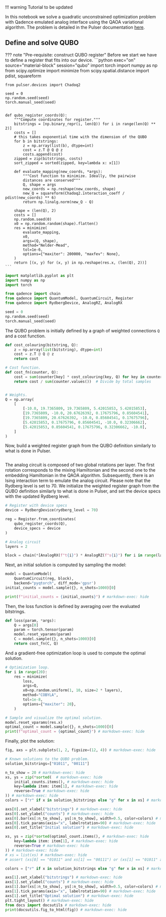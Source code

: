 !!! warning
    Tutorial to be updated

In this notebook we solve a quadratic unconstrained optimization problem with
Qadence emulated analog interface using the QAOA variational algorithm. The
problem is detailed in the Pulser documentation
[here](https://pulser.readthedocs.io/en/stable/tutorials/qubo.html).

## Define and solve QUBO

??? note "Pre-requisite: construct QUBO register"
    Before we start we have to define a register that fits into our device.
    ```python exec="on" source="material-block" session="qubo"
    import torch
    import numpy as np
    from scipy.optimize import minimize
    from scipy.spatial.distance import pdist, squareform

    from pulser.devices import Chadoq2

    seed = 0
    np.random.seed(seed)
    torch.manual_seed(seed)


    def qubo_register_coords(Q):
        """Compute coordinates for register."""
        bitstrings = [np.binary_repr(i, len(Q)) for i in range(len(Q) ** 2)]
        costs = []
        # this takes exponential time with the dimension of the QUBO
        for b in bitstrings:
            z = np.array(list(b), dtype=int)
            cost = z.T @ Q @ z
            costs.append(cost)
        zipped = zip(bitstrings, costs)
        sort_zipped = sorted(zipped, key=lambda x: x[1])

        def evaluate_mapping(new_coords, *args):
            """Cost function to minimize. Ideally, the pairwise
            distances are conserved"""
            Q, shape = args
            new_coords = np.reshape(new_coords, shape)
            new_Q = squareform(Chadoq2.interaction_coeff / pdist(new_coords) ** 6)
            return np.linalg.norm(new_Q - Q)

        shape = (len(Q), 2)
        costs = []
        np.random.seed(0)
        x0 = np.random.random(shape).flatten()
        res = minimize(
            evaluate_mapping,
            x0,
            args=(Q, shape),
            method="Nelder-Mead",
            tol=1e-6,
            options={"maxiter": 200000, "maxfev": None},
        )
        return [(x, y) for (x, y) in np.reshape(res.x, (len(Q), 2))]
    ```



```python exec="on" source="material-block" session="qubo"
import matplotlib.pyplot as plt
import numpy as np
import torch

from qadence import chain
from qadence import QuantumModel, QuantumCircuit, Register
from qadence import RydbergDevice, AnalogRZ, AnalogRX

seed = 0
np.random.seed(seed)
torch.manual_seed(seed)
```

The QUBO problem is initially defined by a graph of weighted connections `Q` and a cost function.

```python exec="on" source="material-block" session="qubo"
def cost_colouring(bitstring, Q):
    z = np.array(list(bitstring), dtype=int)
    cost = z.T @ Q @ z
    return cost

# Cost function.
def cost_fn(counter, Q):
    cost = sum(counter[key] * cost_colouring(key, Q) for key in counter)
    return cost / sum(counter.values())  # Divide by total samples


# Weights.
Q = np.array(
    [
        [-10.0, 19.7365809, 19.7365809, 5.42015853, 5.42015853],
        [19.7365809, -10.0, 20.67626392, 0.17675796, 0.85604541],
        [19.7365809, 20.67626392, -10.0, 0.85604541, 0.17675796],
        [5.42015853, 0.17675796, 0.85604541, -10.0, 0.32306662],
        [5.42015853, 0.85604541, 0.17675796, 0.32306662, -10.0],
    ]
)
```

Now, build a weighted register graph from the QUBO definition similarly to what is
done in Pulser.

```python exec="on" source="material-block" session="qubo"

```

The analog circuit is composed of two global rotations per layer.  The first
rotation corresponds to the mixing Hamiltonian and the second one to the
embedding Hamiltonian in the QAOA algorithm. Subsequently, there is an Ising interaction
term to emulate the analog circuit. Please note that the Rydberg level is set to 70. We
initialize the weighted register graph from the QUBO definition similarly to what is
done in Pulser, and set the device specs with the updated Rydberg level.

```python exec="on" source="material-block" result="json" session="qubo"
# Register with device specs
device = RydbergDevice(rydberg_level = 70)

reg = Register.from_coordinates(
    qubo_register_coords(Q),
    device_specs = device
)

# Analog circuit
layers = 2

block = chain(*[AnalogRX(f"t{i}") * AnalogRZ(f"s{i}") for i in range(layers)])
```

Next, an initial solution is computed by sampling the model:

```python exec="on" source="material-block" result="json" session="qubo"
model = QuantumModel(
    QuantumCircuit(reg, block),
    backend="pyqtorch", diff_mode='gpsr')
initial_counts = model.sample({}, n_shots=1000)[0]

print(f"initial_counts = {initial_counts}") # markdown-exec: hide
```

Then, the loss function is defined by averaging over the evaluated bitstrings.

```python exec="on" source="material-block" session="qubo"
def loss(param, *args):
    Q = args[0]
    param = torch.tensor(param)
    model.reset_vparams(param)
    C = model.sample({}, n_shots=1000)[0]
    return cost_fn(C, Q)
```

And a gradient-free optimization loop is used to compute the optimal solution.

```python exec="on" source="material-block" result="json" session="qubo"
# Optimization loop.
for i in range(20):
	res = minimize(
		loss,
		args=Q,
		x0=np.random.uniform(1, 10, size=2 * layers),
		method="COBYLA",
		tol=1e-8,
		options={"maxiter": 20},
	)

# Sample and visualize the optimal solution.
model.reset_vparams(res.x)
optimal_count = model.sample({}, n_shots=1000)[0]
print(f"optimal_count = {optimal_count}") # markdown-exec: hide
```

Finally, plot the solution:

```python exec="on" source="material-block" html="1" session="qubo"
fig, axs = plt.subplots(1, 2, figsize=(12, 4)) # markdown-exec: hide

# Known solutions to the QUBO problem.
solution_bitstrings=["01011", "00111"]

n_to_show = 20 # markdown-exec: hide
xs, ys = zip(*sorted(  # markdown-exec: hide
    initial_counts.items(), # markdown-exec: hide
    key=lambda item: item[1], # markdown-exec: hide
    reverse=True # markdown-exec: hide
)) # markdown-exec: hide
colors = ["r" if x in solution_bitstrings else "g" for x in xs] # markdown-exec: hide

axs[0].set_xlabel("bitstrings") # markdown-exec: hide
axs[0].set_ylabel("counts") # markdown-exec: hide
axs[0].bar(xs[:n_to_show], ys[:n_to_show], width=0.5, color=colors) # markdown-exec: hide
axs[0].tick_params(axis="x", labelrotation=90) # markdown-exec: hide
axs[0].set_title("Initial solution") # markdown-exec: hide

xs, ys = zip(*sorted(optimal_count.items(), # markdown-exec: hide
    key=lambda item: item[1], # markdown-exec: hide
    reverse=True # markdown-exec: hide
)) # markdown-exec: hide
# xs = list(xs) # markdown-exec: hide
# assert (xs[0] == "01011" and xs[1] == "00111") or (xs[1] == "01011" and xs[0] == "00111"), print(f"{xs=}") # markdown-exec: hide

colors = ["r" if x in solution_bitstrings else "g" for x in xs] # markdown-exec: hide

axs[1].set_xlabel("bitstrings") # markdown-exec: hide
axs[1].set_ylabel("counts") # markdown-exec: hide
axs[1].bar(xs[:n_to_show], ys[:n_to_show], width=0.5, color=colors) # markdown-exec: hide
axs[1].tick_params(axis="x", labelrotation=90) # markdown-exec: hide
axs[1].set_title("Optimal solution") # markdown-exec: hide
plt.tight_layout() # markdown-exec: hide
from docs import docsutils # markdown-exec: hide
print(docsutils.fig_to_html(fig)) # markdown-exec: hide
```
